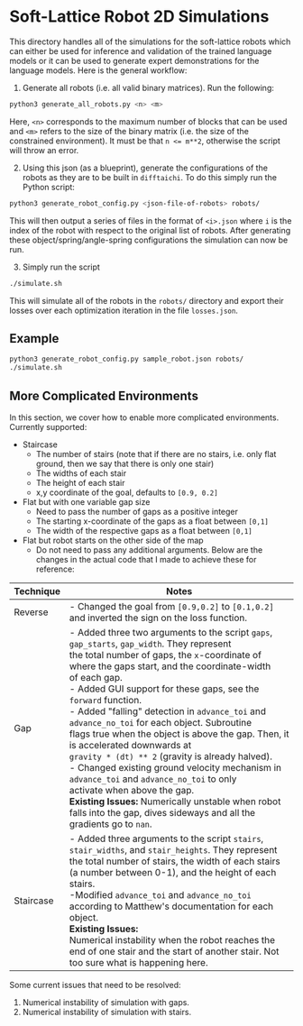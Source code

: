 # Soft-Lattice Robot 2D Simulations
This directory handles all of the simulations for the soft-lattice robots which can either be used for inference and validation of the trained language models or it can be used to generate expert demonstrations for the language models. Here is the general workflow:

1. Generate all robots (i.e. all valid binary matrices). Run the following:
```bash
python3 generate_all_robots.py <n> <m>
```
Here, `<n>` corresponds to the maximum number of blocks that can be used and `<m>` refers to the size of the binary matrix (i.e. the size of the constrained environment). It must be that `n <= m**2`, otherwise the script will throw an error.

<!-- 1. Generate the soft-lattice robot designs and format them into `NxN` binary matrices where 1 denotes that there should be a robot mini there and 0 denotes the absence of a robot mini. Format all of these matrices into a `json` file as a list of `NxN` binary matrices. -->

2. Using this json (as a blueprint), generate the configurations of the robots as they are to be built in `difftaichi`. To do this simply run the Python script:
```bash
python3 generate_robot_config.py <json-file-of-robots> robots/
```
This will then output a series of files in the format of `<i>.json` where `i` is the index of the robot with respect to the original list of robots. After generating these object/spring/angle-spring configurations the simulation can now be run. 

3. Simply run the script
```bash
./simulate.sh
```
This will simulate all of the robots in the `robots/` directory and export their losses over each optimization iteration in the file `losses.json`. 

## Example 
```bash
python3 generate_robot_config.py sample_robot.json robots/
./simulate.sh
```

## More Complicated Environments
In this section, we cover how to enable more complicated environments. Currently supported:
- Staircase
    - The number of stairs (note that if there are no stairs, i.e. only flat ground, then we say that there is only one stair)
    - The widths of each stair 
    - The height of each stair 
    - x,y coordinate of the goal, defaults to `[0.9, 0.2]`
- Flat but with one variable gap size
    - Need to pass the number of gaps as a positive integer
    - The starting x-coordinate of the gaps as a float between `[0,1]`
    - The width of the respective gaps as a float between `[0,1]`
- Flat but robot starts on the other side of the map
    - Do not need to pass any additional arguments.
Below are the changes in the actual code that I made to achieve these for reference:

| Technique | Notes |
|---|---|
| Reverse | - Changed the goal from `[0.9,0.2]` to `[0.1,0.2]` and inverted the sign on the loss function. |
| Gap | - Added three two arguments to the script `gaps`, `gap_starts`, `gap_width`. They represent<br>the total number of gaps, the `x`-coordinate of where the gaps start, and the coordinate-width<br>of each gap.<br>- Added GUI support for these gaps, see the `forward` function.<br>- Added "falling" detection in `advance_toi` and `advance_no_toi` for each object. Subroutine<br>flags true when the object is above the gap. Then, it is accelerated downwards at<br>`gravity * (dt) ** 2` (gravity is already halved).<br>- Changed existing ground velocity mechanism in `advance_toi` and `advance_no_toi` to only<br>activate when above the gap.<br>**Existing Issues:** Numerically unstable when robot falls into the gap, dives sideways and all the gradients go to `nan`.|
| Staircase |  - Added three arguments to the script `stairs`, `stair_widths`, and `stair_heights`. They represent the total number of stairs, the width of each stairs (a number between 0-1), and the height of each stairs.<br>-Modified `advance_toi` and `advance_no_toi` according to Matthew's documentation for each object.<br>**Existing Issues:**<br>Numerical instability when the robot reaches the end of one stair and the start of another stair. Not too sure what is happening here.|

Some current issues that need to be resolved:
1. Numerical instability of simulation with gaps.
2. Numerical instability of simulation with stairs.